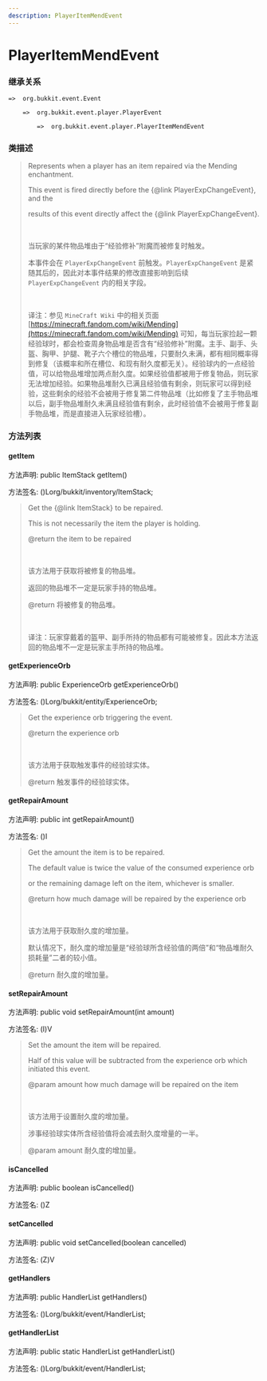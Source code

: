 ```yaml
---
description: PlayerItemMendEvent
---
```


# PlayerItemMendEvent

### 继承关系

    =>  org.bukkit.event.Event

        =>  org.bukkit.event.player.PlayerEvent

            =>  org.bukkit.event.player.PlayerItemMendEvent

### 类描述

> Represents when a player has an item repaired via the Mending enchantment.
> 
> This event is fired directly before the {@link PlayerExpChangeEvent}, and the
> 
> results of this event directly affect the {@link PlayerExpChangeEvent}.
> 
> <br>
> 
> 当玩家的某件物品堆由于“经验修补”附魔而被修复时触发。
> 
> 本事件会在 `PlayerExpChangeEvent` 前触发。`PlayerExpChangeEvent` 是紧随其后的，因此对本事件结果的修改直接影响到后续 `PlayerExpChangeEvent` 内的相关字段。
> 
> <br>
> 
> 译注：参见 `MineCraft Wiki` 中的相关页面 [https://minecraft.fandom.com/wiki/Mending](https://minecraft.fandom.com/wiki/Mending) 可知，每当玩家捡起一颗经验球时，都会检查周身物品堆是否含有“经验修补”附魔。主手、副手、头盔、胸甲、护腿、靴子六个槽位的物品堆，只要耐久未满，都有相同概率得到修复（该概率和所在槽位、和现有耐久度都无关）。经验球内的一点经验值，可以给物品堆增加两点耐久度。如果经验值都被用于修复物品，则玩家无法增加经验。如果物品堆耐久已满且经验值有剩余，则玩家可以得到经验，这些剩余的经验不会被用于修复第二件物品堆（比如修复了主手物品堆以后，副手物品堆耐久未满且经验值有剩余，此时经验值不会被用于修复副手物品堆，而是直接进入玩家经验槽）。

### 方法列表

#### getItem

方法声明: public ItemStack getItem()

方法签名: ()Lorg/bukkit/inventory/ItemStack;

> Get the {@link ItemStack} to be repaired.
> 
> This is not necessarily the item the player is holding.
> 
> @return the item to be repaired
> 
> <br>
> 
> 该方法用于获取将被修复的物品堆。
> 
> 返回的物品堆不一定是玩家手持的物品堆。
> 
> @return 将被修复的物品堆。
> 
> <br>
> 
> 译注：玩家穿戴着的盔甲、副手所持的物品都有可能被修复。因此本方法返回的物品堆不一定是玩家主手所持的物品堆。

#### getExperienceOrb

方法声明: public ExperienceOrb getExperienceOrb()

方法签名: ()Lorg/bukkit/entity/ExperienceOrb;

> Get the experience orb triggering the event.
> 
> @return the experience orb
> 
> <br>
> 
> 该方法用于获取触发事件的经验球实体。
> 
> @return 触发事件的经验球实体。

#### getRepairAmount

方法声明: public int getRepairAmount()

方法签名: ()I

> Get the amount the item is to be repaired.
> 
> The default value is twice the value of the consumed experience orb
> 
> or the remaining damage left on the item, whichever is smaller.
> 
> @return how much damage will be repaired by the experience orb
> 
> <br>
> 
> 该方法用于获取耐久度的增加量。
> 
> 默认情况下，耐久度的增加量是“经验球所含经验值的两倍”和“物品堆耐久损耗量”二者的较小值。
> 
> @return 耐久度的增加量。

#### setRepairAmount

方法声明: public void setRepairAmount(int amount)

方法签名: (I)V

> Set the amount the item will be repaired.
> 
> Half of this value will be subtracted from the experience orb which initiated this event.
> 
> @param amount how much damage will be repaired on the item
> 
> <br>
> 
> 该方法用于设置耐久度的增加量。
> 
> 涉事经验球实体所含经验值将会减去耐久度增量的一半。
> 
> @param amount 耐久度的增加量。

#### isCancelled

方法声明: public boolean isCancelled()

方法签名: ()Z

#### setCancelled

方法声明: public void setCancelled(boolean cancelled)

方法签名: (Z)V

#### getHandlers

方法声明: public HandlerList getHandlers()

方法签名: ()Lorg/bukkit/event/HandlerList;

#### getHandlerList

方法声明: public static HandlerList getHandlerList()

方法签名: ()Lorg/bukkit/event/HandlerList;